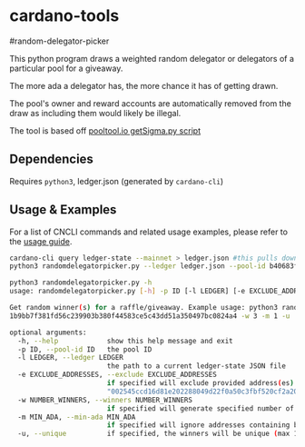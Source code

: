# cardano-tools
#random-delegator-picker

This python program draws a weighted random delegator or delegators of a particular pool for a giveaway. 

The more ada a delegator has, the more chance it has of getting drawn.

The pool's owner and reward accounts are automatically removed from the draw as including them would likely be illegal.

The tool is based off [pooltool.io getSigma.py script](https://github.com/papacarp/pooltool.io/tree/master/leaderLogs)

## Dependencies

Requires ```python3```, ledger.json (generated by ```cardano-cli```)

## Usage & Examples

For a list of CNCLI commands and related usage examples, please refer to the [usage guide](USAGE.md).

```bash
cardano-cli query ledger-state --mainnet > ledger.json #this pulls down the latest ledger state and may take a while
python3 randomdelegatorpicker.py --ledger ledger.json --pool-id b40683f4baad755ff60f26dc73c3e371ac4c5e422feef2fc1f5f29bf --exclude 1b9bb7f381fd56c239903b380f44583ce5c43dd51a350497bc0824a4 --winners 3 --min-ada 1 --unique
```

```bash
python3 randomdelegatorpicker.py -h
usage: randomdelegatorpicker.py [-h] -p ID [-l LEDGER] [-e EXCLUDE_ADDRESSES] [-w NUMBER_WINNERS] [-m MIN_ADA] [-u]

Get random winner(s) for a raffle/giveaway. Example usage: python3 random.py -l ledger.json -p b40683f4baad755ff60f26dc73c3e371ac4c5e422feef2fc1f5f29bf -e
1b9bb7f381fd56c239903b380f44583ce5c43dd51a350497bc0824a4 -w 3 -m 1 -u

optional arguments:
  -h, --help            show this help message and exit
  -p ID, --pool-id ID   the pool ID
  -l LEDGER, --ledger LEDGER
                        the path to a current ledger-state JSON file
  -e EXCLUDE_ADDRESSES, --exclude EXCLUDE_ADDRESSES
                        if specified will exclude provided address(es) from the raffle. E.g. --exclude
                        "002545ccd16d81e202288049d22f0a50c3fbf520cf2a206ccd7765ff"
  -w NUMBER_WINNERS, --winners NUMBER_WINNERS
                        if specified will generate specified number of winners
  -m MIN_ADA, --min-ada MIN_ADA
                        if specified will ignore addresses containing balances below the provided threshold
  -u, --unique          if specified, the winners will be unique (max 1 prize per address)

```
